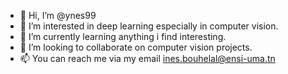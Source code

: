 - 👋 Hi, I’m @ynes99
- 👀 I’m interested in deep learning especially in computer vision.
- 🌱 I’m currently learning anything i find interesting.
- 💞️ I’m looking to collaborate on computer vision projects.
- 📫 You can reach me via my email ines.bouhelal@ensi-uma.tn

<!---
ynes99/ynes99 is a ✨ special ✨ repository because its `README.md` (this file) appears on your GitHub profile.
You can click the Preview link to take a look at your changes.
--->
